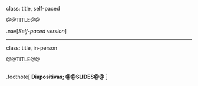 class: title, self-paced

@@TITLE@@

.nav[*Self-paced version*]

---

class: title, in-person

@@TITLE@@<br/></br>

.footnote[
**Diapositivas[:](https://www.youtube.com/watch?v=h16zyxiwDLY) @@SLIDES@@**
]

<!--
WiFi: **Something**<br/>
Password: **Something**

**Be kind to the WiFi!**<br/>
*Use the 5G network.*
*Don't use your hotspot.*<br/>
*Don't stream videos or download big files during the workshop*<br/>
*Thank you!*
-->
